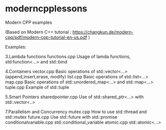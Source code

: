 # moderncpplessons


Modern CPP examples

(Based on Modern C++ tutorial : https://changkun.de/modern-cpp/pdf/modern-cpp-tutorial-en-us.pdf )

Examples:

3.Lambda functions
 functions.cpp                       Usage of lamda functions, std:function<...> and std::bind

4.Containers
 vector.cpp                          Basic operations of std::vector<...> (append,insert,erase, modify)
 list.cpp                            Basic operations of std::list<...>
 map.cpp                             Basic operations of std::unordered_map<...> and std::map<...>
 tuple.cpp                           Example of std::tuple
 
5.Smart Pointers
 sharedpointer.cpp                   Use of std::shared_ptr<...> with std::vector<..>
 
7.Parallelism and Concurrency
 mutex.cpp                           How to use std::thread and std::mutex 
 future.cpp                          Use std::future with std::promise
 conditionalvariable.cpp             std::conditional_variable
 atomic.cpp                          std::atomic<...>
 
 
 
 
